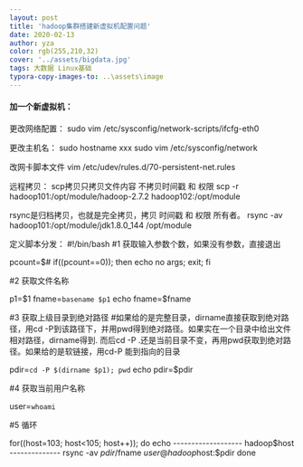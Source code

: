 ```yaml
---
layout: post
title: 'hadoop集群搭建新虚拟机配置问题'
date: 2020-02-13
author: yza
color: rgb(255,210,32)
cover: '../assets/bigdata.jpg'
tags: 大数据 Linux基础
typora-copy-images-to: ..\assets\image
---
```


#### 加一个新虚拟机：

更改网络配置：
sudo vim /etc/sysconfig/network-scripts/ifcfg-eth0 

更改主机名：
sudo hostname xxx
sudo vim /etc/sysconfig/network

改网卡脚本文件
vim /etc/udev/rules.d/70-persistent-net.rules 

远程拷贝：
scp拷贝只拷贝文件内容 不拷贝时间戳 和 权限
scp -r hadoop101:/opt/module/hadoop-2.7.2 hadoop102:/opt/module

rsync是归档拷贝，也就是完全拷贝，拷贝  时间戳 和 权限 所有者。
rsync -av hadoop101:/opt/module/jdk1.8.0_144 /opt/module

定义脚本分发：
#!/bin/bash
#1 获取输入参数个数，如果没有参数，直接退出

pcount=$#
if((pcount==0)); then
echo no args;
exit;
fi	

#2 获取文件名称

p1=$1
fname=`basename $p1`
echo fname=$fname

#3 获取上级目录到绝对路径
#如果给的是完整目录，dirname直接获取到绝对路径，用cd -P到该路径下，并用pwd得到绝对路径。如果实在一个目录中给出文件相对路径，dirname得到. 而后cd -P .还是当前目录不变，再用pwd获取到绝对路径。如果给的是软链接，用cd-P 能到指向的目录

pdir=`cd -P $(dirname $p1); pwd`
echo pdir=$pdir

#4 获取当前用户名称

user=`whoami`

#5 循环

for((host=103; host<105; host++)); do
        echo ------------------- hadoop$host --------------
        rsync -av $pdir/$fname $user@hadoop$host:$pdir
done